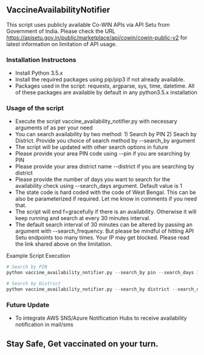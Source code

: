 ## VaccineAvailabilityNotifier

This script uses publicly available Co-WIN APIs via API Setu from Government of India.
Please check the URL https://apisetu.gov.in/public/marketplace/api/cowin/cowin-public-v2 for latest information on limitation of API usage.

### Installation Instructons
- Install Python 3.5.x
- Install the required packages using pip/pip3 if not already available.
- Packages used in the script: requests, argparse, sys, time, datetime. All of these packages are available by default in any python3.5.x installation

### Usage of the script
- Execute the script vaccine_availability_notifier.py with necessary arguments of as per your need
- You can search availability by two method: 1) Search by PIN 2) Seach by District. Provide you choice of search method by --search_by argument
- The script will be updated with other search options in future
- Please provide your area PIN code using --pin if you are searching by PIN
- Please provide your area district name --district if you are searching by district
- Please provide the number of days you want to search for the availability check using --search_days argument. Default value is 1
- The state code is hard coded with the code of West Bengal. This can be also be parameterized if required. Let me know in comments if you need that.
- The script will end f=gracefully if there is an availability. Otherwise it will keep running and search at every 30 minutes interval.
- The default search interval of 30 minutes can be altered by passing an argument with --search_frequency. But please be mindful of hitting API Setu endpoints too many times. Your IP may get blocked. Please read the link shared above on the limitation.

Example Script Execution
```python
# Search by PIN
python vaccine_availability_notifier.py --search_by pin --search_days 3 --pin "711110"

# Search by District
python vaccine_availability_notifier.py --search_by district --search_days 3 --district "Kolkata"
```

### Future Update
- To integrate AWS SNS/Azure Notification Hubs to receive availability notification in mail/sms

## Stay Safe, Get vaccinated on your turn.
